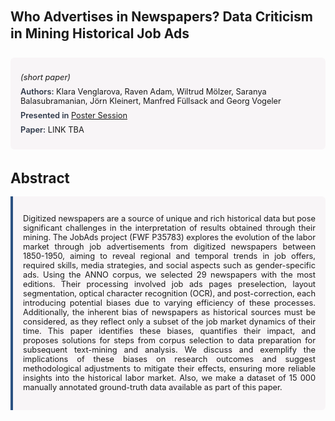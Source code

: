 
<style>    
    h2 {
        margin-top: 0;
        margin-bottom: 1.5rem;
        line-height: 1.3;
    }
    
    h3 {
        margin-top: 2rem;
        margin-bottom: 1rem;
        font-size: 1.4rem;
        font-weight:bold;
    }
    
    .metadata {
        background-color: rgba(96,24,67,0.03);
        padding: 1rem;
        font-size:0.8rem;
        border-radius: 6px;
        margin-bottom: 2rem;
    }
    
    .metadata p {
        margin: 0.5rem 0;
    }
    
    .abstract {
        text-align: justify;
        font-size:0.8rem;
        padding: 1rem;
        background-color: rgba(96,24,67,0.03);
        border-left: 4px solid #2c5282;
        border-radius: 0 6px 6px 0;
    }
    
    strong {
        color: #2d3748;
        font-weight: 600;
    }
</style>
<main role="main">
<h2>Who Advertises in Newspapers? Data Criticism in Mining Historical Job Ads</h2>

<section class="metadata">
<p style='font-size:0.8rem'><i>(short paper)</i></p>
<p><strong>Authors:</strong> Klara Venglarova, Raven Adam, Wiltrud Mölzer, Saranya Balasubramanian, Jörn Kleinert, Manfred Füllsack and Georg Vogeler</p>
<p><strong>Presented in</strong> <a href="/programme/#postersession">Poster Session</a></p>
<p><strong>Paper:</strong> LINK TBA</p>
</section>

<section>
<h3>Abstract</h3>
<div class="abstract">
<p>Digitized newspapers are a source of unique and rich historical data but pose significant challenges in the interpretation of results obtained through their mining. The JobAds project (FWF P35783) explores the evolution of the labor market through job advertisements from digitized newspapers between 1850-1950, aiming to reveal regional and temporal trends in job offers, required skills, media strategies, and social aspects such as gender-specific ads. Using the ANNO corpus, we selected 29 newspapers with the most editions. Their processing involved job ads pages preselection, layout segmentation, optical character recognition (OCR), and post-correction, each introducing potential biases due to varying efficiency of these processes. Additionally, the inherent bias of newspapers as historical sources must be considered, as they reflect only a subset of the job market dynamics of their time. This paper identifies these biases, quantifies their impact, and proposes solutions for steps from corpus selection to data preparation for subsequent text-mining and analysis. We discuss and exemplify the implications of these biases on research outcomes and suggest methodological adjustments to mitigate their effects, ensuring more reliable insights into the historical labor market. Also, we make a dataset of 15 000 manually annotated ground-truth data available as part of this paper.</p>
</div>
</section>
</main>